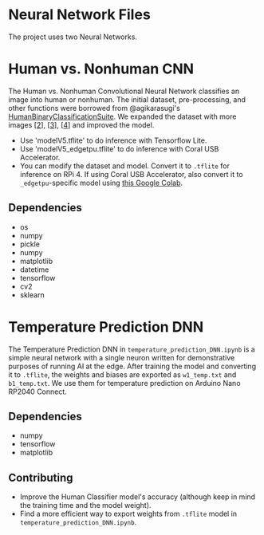 # Neural Network Files

The project uses two Neural Networks.

# Human vs. Nonhuman CNN

The Human vs. Nonhuman Convolutional Neural Network classifies an image into human or nonhuman. The initial dataset, pre-processing, and other functions were borrowed from @agikarasugi's [HumanBinaryClassificationSuite][1]. We expanded the dataset with more images [[2]], [[3]], [[4]] and improved the model.

- Use 'modelV5.tflite' to do inference with Tensorflow Lite.
- Use 'modelV5_edgetpu.tflite' to do inference with Coral USB Accelerator.
- You can modify the dataset and model. Convert it to `.tflite` for inference on RPi 4. If using Coral USB Accelerator, also convert it to `_edgetpu`-specific model using [this Google Colab][5].

## Dependencies
* os
* numpy
* pickle
* numpy
* matplotlib
* datetime
* tensorflow
* cv2
* sklearn

# Temperature Prediction DNN

The Temperature Prediction DNN in `temperature_prediction_DNN.ipynb` is a simple neural network with a single neuron written for demonstrative purposes of running AI at the edge. After training the model and converting it to `.tflite`, the weights and biases are exported as `w1_temp.txt` and `b1_temp.txt`. We use them for temperature prediction on Arduino Nano RP2040 Connect.

## Dependencies
* numpy
* tensorflow
* matplotlib

## Contributing
- Improve the Human Classifier model's accuracy (although keep in mind the training time and the model weight).
- Find a more efficient way to export weights from `.tflite` model in `temperature_prediction_DNN.ipynb`.


[1]: https://github.com/agikarasugi/HumanBinaryClassificationSuite
[2]: https://www.kaggle.com/sanikamal/horses-or-humans-dataset
[3]: http://vision.stanford.edu/Datasets/40actions.html
[4]: https://www.kaggle.com/robinreni/house-rooms-image-dataset
[5]: https://colab.research.google.com/github/google-coral/tutorials/blob/master/compile_for_edgetpu.ipynb#scrollTo=joxrIB0I3cdi


